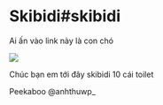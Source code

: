 # Skibidi#skibidi
<p>Ai ấn vào link này là con chó</p>
<img 
src=https://taimeme.com/public/upload/memes/cho-vang-chi-thang-tay-vao-mat.jpg>
<p>Chúc bạn em tới đây skibidi 10 cái toilet</p>
<div>Peekaboo
@anhthuwp_
</div>
